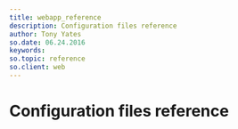 ```yaml
---
title: webapp_reference
description: Configuration files reference
author: Tony Yates
so.date: 06.24.2016
keywords:
so.topic: reference
so.client: web
---
```


# Configuration files reference
